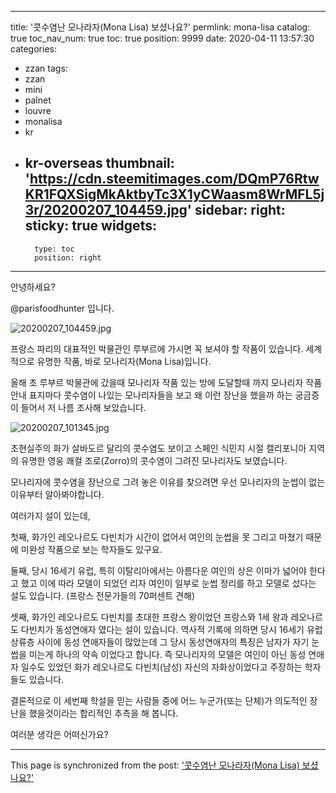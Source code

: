 
---
title: '콧수염난 모나라자(Mona Lisa) 보셨나요?'
permlink: mona-lisa
catalog: true
toc_nav_num: true
toc: true
position: 9999
date: 2020-04-11 13:57:30
categories:
- zzan
tags:
- zzan
- mini
- palnet
- louvre
- monalisa
- kr
- kr-overseas
thumbnail: 'https://cdn.steemitimages.com/DQmP76RtwKR1FQXSigMkAktbyTc3X1yCWaasm8WrMFL5j3r/20200207_104459.jpg'
sidebar:
    right:
        sticky: true
widgets:
    -
        type: toc
        position: right
---


안녕하세요?

@parisfoodhunter 입니다. 


![20200207_104459.jpg](https://cdn.steemitimages.com/DQmP76RtwKR1FQXSigMkAktbyTc3X1yCWaasm8WrMFL5j3r/20200207_104459.jpg)

프랑스 파리의 대표적인 박물관인 루부르에 가시면 꼭 보셔야 할 작품이 있습니다. 
세계적으로 유명한 작품, 바로 모나리자(Mona Lisa)입니다.

올해 초 루부르 박물관에 갔을때 모나리자 작품 있는 방에 도달할때 까지 모나리자 작품 안내 표지마다 콧수염이 나있는 모나리자들을 보고 왜 이런 장난을 했을까 하는 궁금증이 들어서  저 나름 조사해 보았습니다. 


![20200207_101345.jpg](https://cdn.steemitimages.com/DQmVzDUoPNyfn2XG7YXiDnyJekyaw6c2C6GYZVAWQZ4sNrU/20200207_101345.jpg)

초현실주의 화가 살바도르 달리의 콧수염도 보이고 스페인 식민지 시절 캘리포니아 지역의 유명한 영웅 쾌컬 조로(Zorro)의 콧수염이 그려진 모나리자도 보였습니다.

모나리자에 콧수염을 장난으로 그려 놓은 이유를 찾으려면 우선 모나리자의 눈썹이 없는 이유부터 알아봐야합니다.

여러가지 설이 있는데,

첫째, 화가인 레오나르도 다빈치가 시간이 없어서 여인의 눈썹을 못 그리고 마쳤기 때문에 미완성 작품으로 보는 학자들도 있구요.

둘째, 당시 16세기 유럽, 특히 이탈리아에서는 아름다운 여인의 상은 이마가 넓어야 한다고 했고 이에 따라 모델이 되었던 리자 여인이 일부로 눈썹 정리를 하고 모델로 섰다는 설도 있습니다. (프랑스 전문가들의 70퍼센트 견해)

셋째, 화가인 레오나르도 다빈치를 초대한 프랑스 왕이었던 프랑스와 1세 왕과 레오나르도 다빈치가 동성연애자 였다는 설이 있습니다. 역사적 기록에 의하면 당시 16세기 유럽 상류층 사이에 동성 연애자들이 많았는데 그 당시 동성연애자의 특징은 남자가 자기 눈썹을 미는게 하나의 약속 이었다고 합니다.  즉 모나리자의 모델은 여인이 아닌 동성 연애자 일수도 있었던 화가 레오나르도 다빈치(남성) 자신의 자화상이었다고 주장하는 학자들도 있습니다.

결론적으로 이 세번째 학설을 믿는 사람들 중에 어느 누군가(또는 단체)가 의도적인 장난을 했을것이라는 합리적인 추측을 해 봅니다.

여러분 생각은 어떠신가요?

- - -

This page is synchronized from the post: ['콧수염난 모나라자(Mona Lisa) 보셨나요?'](https://steemit.com/@parisfoodhunter/mona-lisa)

